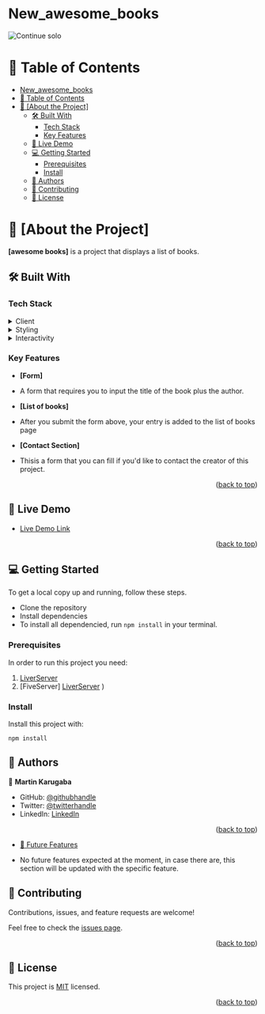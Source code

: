 # New_awesome_books

![Continue solo](./img/continue_solo.png "permision to continue solo")

<a name="readme-top"></a>

# 📗 Table of Contents

- [New\_awesome\_books](#new_awesome_books)
- [📗 Table of Contents](#-table-of-contents)
- [📖 \[About the Project\] ](#-about-the-project-)
  - [🛠 Built With ](#-built-with-)
    - [Tech Stack ](#tech-stack-)
    - [Key Features ](#key-features-)
  - [🚀 Live Demo ](#-live-demo-)
  - [💻 Getting Started ](#-getting-started-)
    - [Prerequisites](#prerequisites)
    - [Install](#install)
  - [👥 Authors ](#-authors-)
  - [🤝 Contributing ](#-contributing-)
  - [📝 License ](#-license-)

# 📖 [About the Project] <a name="about-project"></a>

**[awesome books]** is a project that displays a list of books.

## 🛠 Built With <a name="built-with"></a>

### Tech Stack <a name="tech-stack"></a>

<details>
  <summary>Client</summary>
  <ul>
    <li><a href="https://www.w3schools.com/html/">HTML</a></li>
  </ul>
</details>

<details>
  <summary>Styling</summary>
  <ul>
    <li><a href="https://tailwindcss.com/docs/installation">tailwindcss</a></a></li>
  </ul>
</details>

<details>
  <summary>Interactivity</summary>
  <ul>
    <li><a href="https://www.w3schools.com/javascript/">JavaScript</a></a></li>
  </ul>
</details>

### Key Features <a name="key-features"></a>

- **[Form]**
- A form that requires you to input the title of the book plus the author.

- **[List of books]**
- After you submit the form above, your entry is added to the list of books page

- **[Contact Section]**
- Thisis a form that you can fill if you'd like to contact the creator of this project.

<p align="right">(<a href="#readme-top">back to top</a>)</p>

## 🚀 Live Demo <a name="live-demo"></a>

- [Live Demo Link](https://martinkarugaba.github.io/awesome_books/)

<p align="right">(<a href="#readme-top">back to top</a>)</p>

## 💻 Getting Started <a name="getting-started"></a>

To get a local copy up and running, follow these steps.

- Clone the repository
- Install dependencies
- To install all dependencied, run `npm install` in your terminal.

### Prerequisites

In order to run this project you need:

1. [LiverServer](https://marketplace.visualstudio.com/items?itemName=ritwickdey.LiveServer)
1. [FiveServer] [LiverServer](https://marketplace.visualstudio.com/items?itemName=ritwickdey.LiveServer)
   )

### Install

Install this project with:

```cd awesome_bookd
npm install
```

## 👥 Authors <a name="authors"></a>

👤 **Martin Karugaba**

- GitHub: [@githubhandle](https://github.com/martinkarugaba)
- Twitter: [@twitterhandle](https://twitter.com/martin_karugaba)
- LinkedIn: [LinkedIn](https://linkedin.com/in/linkedinhandle)

<p align="right">(<a href="#readme-top">back to top</a>)</p>

- [🔭 Future Features](#future-features)

- No future features expected at the moment, in case there are, this section will be updated with the specific feature.

## 🤝 Contributing <a name="contributing"></a>

Contributions, issues, and feature requests are welcome!

Feel free to check the [issues page](../../issues/).

<p align="right">(<a href="#readme-top">back to top</a>)</p>

## 📝 License <a name="license"></a>

This project is [MIT](./LICENSE) licensed.

<p align="right">(<a href="#readme-top">back to top</a>)</p>